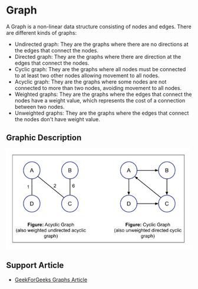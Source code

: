 # Graph

A Graph is a non-linear data structure consisting of nodes and edges. There are different kinds of graphs:

- Undirected graph: They are the graphs where there are no directions at the edges that connect the nodes.
- Directed graph: They are the graphs where there are direction at the edges that connect the nodes.
- Cyclic graph: They are the graphs where all nodes must be connected to at least two other nodes allowing movement to all nodes.
- Acyclic graph: They are the graphs where some nodes are not connected to more than two nodes, avoiding movement to all nodes.
- Weighted graphs: They are the graphs where the edges that connect the nodes have a weight value, which represents the cost of a connection between two nodes.
- Unweighted graphs: They are the graphs where the edges that connect the nodes don't have weight value.

## Graphic Description

<img src="https://github.com/LOG1CRS/JS-Data-Structures/blob/main/assets/graph-example.png" width="500px" />

## Support Article

- [GeekForGeeks Graphs Article](https://www.geeksforgeeks.org/graph-data-structure-and-algorithms/)
